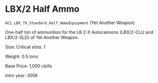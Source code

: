 # LBX/2 Half Ammo

`AC2_LBX_79_Standard_Half_AmmoEquipment` (Yet Another Weapon)

One-half ton of ammunition for the LB 2-X Autocannons (LBX/2-CLU and LBX/2-SLD) of Yet Another Weapon.

Size: Critical slots: 1

Weight: 0.5 tons

Base Price: 1,000 cbills

Intro year: 3058

